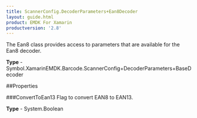 ```yaml
---
title: ScannerConfig.DecoderParameters+Ean8Decoder
layout: guide.html
product: EMDK For Xamarin 
productversion: '2.8' 
---
```

The Ean8 class provides access to parameters that are available for the Ean8 decoder.

**Type** - Symbol.XamarinEMDK.Barcode.ScannerConfig+DecoderParameters+BaseDecoder

##Properties

###ConvertToEan13
Flag to convert EAN8 to EAN13.

**Type** - System.Boolean
